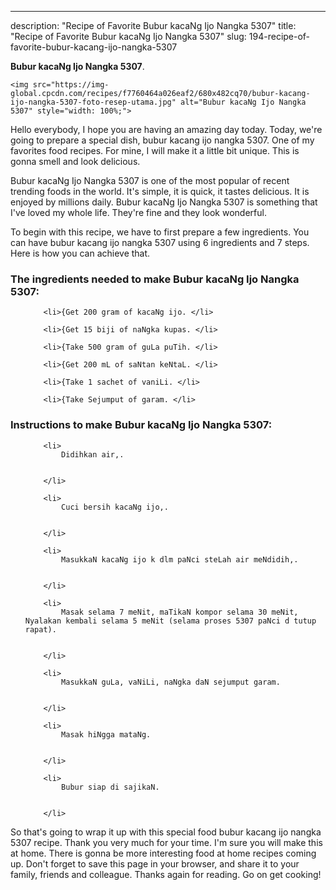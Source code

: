 ---
description: "Recipe of Favorite Bubur kacaNg Ijo Nangka 5307"
title: "Recipe of Favorite Bubur kacaNg Ijo Nangka 5307"
slug: 194-recipe-of-favorite-bubur-kacang-ijo-nangka-5307

<p>
	<strong>Bubur kacaNg Ijo Nangka 5307</strong>. 
	
</p>
<p>
	
	<img src="https://img-global.cpcdn.com/recipes/f7760464a026eaf2/680x482cq70/bubur-kacang-ijo-nangka-5307-foto-resep-utama.jpg" alt="Bubur kacaNg Ijo Nangka 5307" style="width: 100%;">
	
	
</p>
<p>
	Hello everybody, I hope you are having an amazing day today. Today, we're going to prepare a special dish, bubur kacang ijo nangka 5307. One of my favorites food recipes. For mine, I will make it a little bit unique. This is gonna smell and look delicious.
</p>
	
<p>
	Bubur kacaNg Ijo Nangka 5307 is one of the most popular of recent trending foods in the world. It's simple, it is quick, it tastes delicious. It is enjoyed by millions daily. Bubur kacaNg Ijo Nangka 5307 is something that I've loved my whole life. They're fine and they look wonderful.
</p>
<p>
	
</p>

<p>
To begin with this recipe, we have to first prepare a few ingredients. You can have bubur kacang ijo nangka 5307 using 6 ingredients and 7 steps. Here is how you can achieve that.
</p>

<h3>The ingredients needed to make Bubur kacaNg Ijo Nangka 5307:</h3>

<ol>
	
		<li>{Get 200 gram of kacaNg ijo. </li>
	
		<li>{Get 15 biji of naNgka kupas. </li>
	
		<li>{Take 500 gram of guLa puTih. </li>
	
		<li>{Get 200 mL of saNtan keNtaL. </li>
	
		<li>{Take 1 sachet of vaniLi. </li>
	
		<li>{Take Sejumput of garam. </li>
	
</ol>
<p>
	
</p>

<h3>Instructions to make Bubur kacaNg Ijo Nangka 5307:</h3>

<ol>
	
		<li>
			Didihkan air,.
			
			
		</li>
	
		<li>
			Cuci bersih kacaNg ijo,.
			
			
		</li>
	
		<li>
			MasukkaN kacaNg ijo k dlm paNci steLah air meNdidih,.
			
			
		</li>
	
		<li>
			Masak selama 7 meNit, maTikaN kompor selama 30 meNit, Nyalakan kembali selama 5 meNit (selama proses 5307 paNci d tutup rapat).
			
			
		</li>
	
		<li>
			MasukkaN guLa, vaNiLi, naNgka daN sejumput garam.
			
			
		</li>
	
		<li>
			Masak hiNgga mataNg.
			
			
		</li>
	
		<li>
			Bubur siap di sajikaN.
			
			
		</li>
	
</ol>

<p>
	
</p>

<p>
	So that's going to wrap it up with this special food bubur kacang ijo nangka 5307 recipe. Thank you very much for your time. I'm sure you will make this at home. There is gonna be more interesting food at home recipes coming up. Don't forget to save this page in your browser, and share it to your family, friends and colleague. Thanks again for reading. Go on get cooking!
</p>

